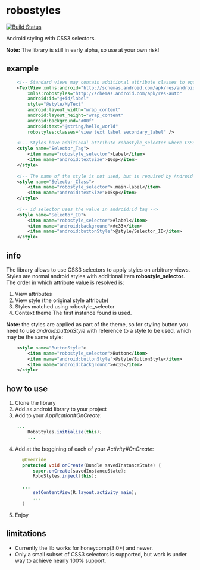 robostyles
==========
[![Build Status](https://travis-ci.org/groupsky/robostyles.png?branch=master)](https://travis-ci.org/groupsky/robostyles)

Android styling with CSS3 selectors.

**Note:** The library is still in early alpha, so use at your own risk!

example
-------
```xml
    <!-- Standard views may contain additional attribute classes to equivalent of HTML class attribute -->
    <TextView xmlns:android="http://schemas.android.com/apk/res/android"
        xmlns:robostyles="http://schemas.android.com/apk/res-auto"
        android:id="@+id/label"
        style="@style/MyText"
        android:layout_width="wrap_content"
        android:layout_height="wrap_content"
        android:background="#00f"
        android:text="@string/hello_world"
        robostyles:classes="view text label secondary_label" />
    
    <!-- Styles have additional attribute robostyle_selector where CSS3 selector is written -->
    <style name="Selector_Tag">
        <item name="robostyle_selector">Label</item>
        <item name="android:textSize">10sp</item>
    </style>
    
    <!-- The name of the style is not used, but is required by Android -->
    <style name="Selector_Class">
        <item name="robostyle_selector">.main-label</item>
        <item name="android:textSize">15sp</item>
    </style>
    
    <!-- id selector uses the value in android:id tag -->
    <style name="Selector_ID">
        <item name="robostyle_selector">#label</item>
        <item name="android:background">#c33</item>
        <item name="android:buttonStyle">@style/Selector_ID</item>
    </style>

```


info
----
The library allows to use CSS3 selectors to apply styles on arbitrary views. Styles are normal android styles with additional item **robostyle_selector**. 
The order in which attribute value is resolved is:
 1. View attributes
 2. View style (the original style attribute)
 3. Styles matched using robostyle_selector
 4. Context theme
The first instance found is used.

**Note:** the styles are applied as part of the theme, so for styling button you need to use *android:buttonStyle* with reference to a style to be used, which may be the same style:
```xml
    <style name="ButtonStyle">
        <item name="robostyle_selector">Button</item>
        <item name="android:buttonStyle">@style/ButtonStyle</item>
        <item name="android:background">#c33</item>
    </style>
```

how to use
----------
 1. Clone the library
 2. Add as android library to your project
 3. Add to your *Application#OnCreate*:

```java
    ...
		RoboStyles.initialize(this);
		...
```
 4. Add at the beggining of each of your *Activity#OnCreate*:

```java
	  @Override
	  protected void onCreate(Bundle savedInstanceState) {
		  super.onCreate(savedInstanceState);
		  RoboStyles.inject(this);

      ...
		  setContentView(R.layout.activity_main);
		  ...
	  }
```
 5. Enjoy


limitations
-----------
- Currently the lib works for honeycomp(3.0+) and newer.
- Only a small subset of CSS3 selectors is supported, but work is under way to achieve nearly 100% support.



